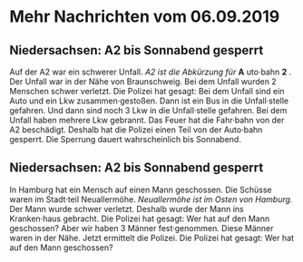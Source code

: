 # Mehr Nachrichten vom 06.09.2019


## Niedersachsen: A2 bis Sonnabend gesperrt
Auf der A2 war ein schwerer Unfall.  *A2 ist die Abkürzung für*  **A** uto·bahn **2** . Der Unfall war in der Nähe von Braunschweig. Bei dem Unfall wurden 2 Menschen schwer verletzt. Die Polizei hat gesagt: Bei dem Unfall sind ein Auto und ein Lkw zusammen·gestoßen. Dann ist ein Bus in die Unfall·stelle gefahren. Und dann sind noch 3 Lkw in die Unfall·stelle gefahren. Bei dem Unfall haben mehrere Lkw gebrannt. Das Feuer hat die Fahr·bahn von der A2 beschädigt. Deshalb hat die Polizei einen Teil von der Auto·bahn gesperrt. Die Sperrung dauert wahrscheinlich bis Sonnabend. 

## Niedersachsen: A2 bis Sonnabend gesperrt
In Hamburg hat ein Mensch auf einen Mann geschossen. Die Schüsse waren im Stadt·teil Neuallermöhe.  *Neuallermöhe ist im Osten von Hamburg.*  Der Mann wurde schwer verletzt. Deshalb wurde der Mann ins Kranken·haus gebracht. Die Polizei hat gesagt: Wer hat auf den Mann geschossen? Aber wir haben 3 Männer fest·genommen. Diese Männer waren in der Nähe. Jetzt ermittelt die Polizei. Die Polizei hat gesagt: Wer hat auf den Mann geschossen? 
